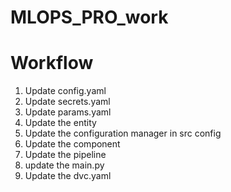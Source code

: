 # MLOPS_PRO_work


# Workflow

1. Update config.yaml
2. Update secrets.yaml
3. Update params.yaml
4. Update the entity
5. Update the configuration manager in src config
6. Update the component
7. Update the pipeline
8. update the main.py
9. Update the dvc.yaml
